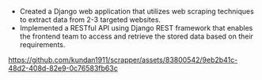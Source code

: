 * Created a Django web application that utilizes web scraping techniques to extract data from 2-3 targeted websites.
* Implemented a RESTful API using Django REST framework that enables the frontend team to access and retrieve the stored data based on their requirements.


https://github.com/kundan1911/scrapper/assets/83800542/9eb2b41c-48d2-408d-82e9-0c76583fb63c

